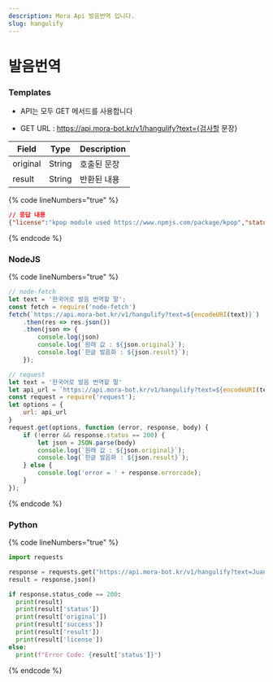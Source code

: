 ```yaml
---
description: Mora Api 발음번역 입니다.
slug: hangulify
---
```


# 발음번역

### Templates

* API는 모두 GET 메서드를 사용합니다

* GET URL : https://api.mora-bot.kr/v1/hangulify?text={검사할 문장}

| Field | Type | Description |
| ------ | ------ | ------ |
| original | String | 호출된 문장 |
| result | String | 반환된 내용 |

{% code lineNumbers="true" %}
```json
// 응답 내용
{"license":"kpop module used https://www.npmjs.com/package/kpop","status":200,"original":"annyeong","result":"안녕","success":true}
```
{% endcode %}

### NodeJS

{% code lineNumbers="true" %}
```javascript
// node-fetch
let text = '한국어로 발음 번역할 말';
const fetch = require('node-fetch')
fetch(`https://api.mora-bot.kr/v1/hangulify?text=${encodeURI(text)}`)
    .then(res => res.json())
    .then(json => {
        console.log(json)
        console.log(`원래 값 : ${json.original}`);
        console.log(`한글 발음화 : ${json.result}`);
    });

// request
let text = '한국어로 발음 번역할 말'
let api_url = `https://api.mora-bot.kr/v1/hangulify?text=${encodeURI(text)}`
const request = require('request');
let options = {
    url: api_url
}
request.get(options, function (error, response, body) {
    if (!error && response.status == 200) {
        let json = JSON.parse(body)
        console.log(`원래 값 : ${json.original}`);
        console.log(`한글 발음화 : ${json.result}`);
    } else {
        console.log('error = ' + response.errorcode);
    }
});
```
{% endcode %}

### Python

{% code lineNumbers="true" %}
```python
import requests

response = requests.get("https://api.mora-bot.kr/v1/hangulify?text=Juan")
result = response.json()

if response.status_code == 200:
  print(result)
  print(result['status'])
  print(result['original'])
  print(result['success'])
  print(result['result'])
  print(result['license'])
else:
  print(f"Error Code: {result['status']}")
```
{% endcode %}
